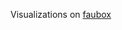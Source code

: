 Visualizations on [faubox](https://faubox.rrze.uni-erlangen.de/getlink/fiUwT8jPMPxffaDRGAXFVx/visualizations)
